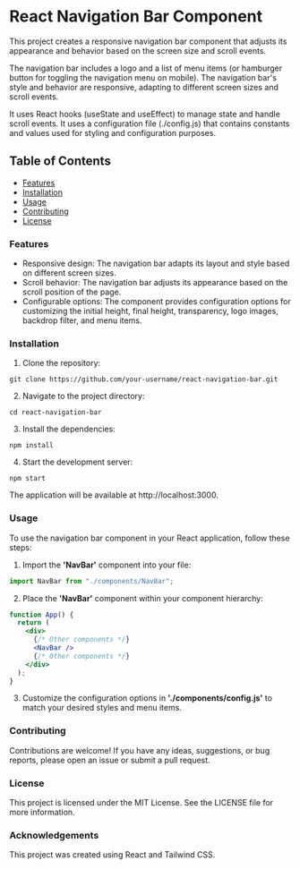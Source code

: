# React Navigation Bar Component

This project creates a responsive navigation bar component that adjusts its appearance and behavior based on the screen size and scroll events.

The navigation bar includes a logo and a list of menu items (or hamburger button for toggling the navigation menu on mobile). The navigation bar's style and behavior are responsive, adapting to different screen sizes and scroll events.

It uses React hooks (useState and useEffect) to manage state and handle scroll events. It uses a configuration file (./config.js) that contains constants and values used for styling and configuration purposes.

## Table of Contents

- [Features](#features)
- [Installation](#installation)
- [Usage](#usage)
- [Contributing](#contributing)
- [License](#license)

### Features

- Responsive design: The navigation bar adapts its layout and style based on different screen sizes.
- Scroll behavior: The navigation bar adjusts its appearance based on the scroll position of the page.
- Configurable options: The component provides configuration options for customizing the initial height, final height, transparency, logo images, backdrop filter, and menu items.

### Installation

1. Clone the repository:
```shell
git clone https://github.com/your-username/react-navigation-bar.git
```

2. Navigate to the project directory:
```shell
cd react-navigation-bar
```

3. Install the dependencies:
```shell
npm install
```

4. Start the development server:
```shell
npm start
```

The application will be available at http://localhost:3000.


### Usage

To use the navigation bar component in your React application, follow these steps:

1. Import the **'NavBar'** component into your file:
```jsx
import NavBar from "./components/NavBar";
```

2. Place the **'NavBar'** component within your component hierarchy:
```jsx
function App() {
  return (
    <div>
      {/* Other components */}
      <NavBar />
      {/* Other components */}
    </div>
  );
}
```

3. Customize the configuration options in **'./components/config.js'** to match your desired styles and menu items.


### Contributing
Contributions are welcome! If you have any ideas, suggestions, or bug reports, please open an issue or submit a pull request.

### License
This project is licensed under the MIT License. See the LICENSE file for more information.

### Acknowledgements
This project was created using React and Tailwind CSS.
`````
